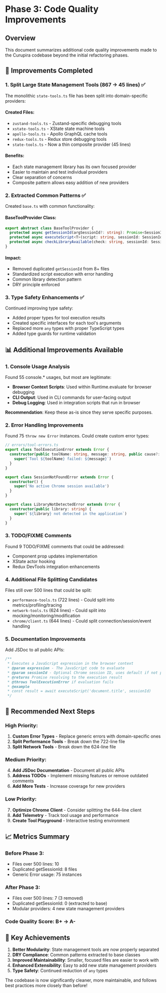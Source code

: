 # Phase 3: Code Quality Improvements

## Overview
This document summarizes additional code quality improvements made to the Curupira codebase beyond the initial refactoring phases.

## 🎯 Improvements Completed

### 1. Split Large State Management Tools (867 → 45 lines) ✅
The monolithic `state-tools.ts` file has been split into domain-specific providers:

#### Created Files:
- `zustand-tools.ts` - Zustand-specific debugging tools
- `xstate-tools.ts` - XState state machine tools
- `apollo-tools.ts` - Apollo GraphQL cache tools
- `redux-tools.ts` - Redux store debugging tools
- `state-tools.ts` - Now a thin composite provider (45 lines)

#### Benefits:
- Each state management library has its own focused provider
- Easier to maintain and test individual providers
- Clear separation of concerns
- Composite pattern allows easy addition of new providers

### 2. Extracted Common Patterns ✅
Created `base.ts` with common functionality:

#### BaseToolProvider Class:
```typescript
export abstract class BaseToolProvider {
  protected async getSessionId(argSessionId?: string): Promise<SessionId>
  protected async executeScript<T>(script: string, sessionId: SessionId): Promise<Result<T>>
  protected async checkLibraryAvailable(check: string, sessionId: SessionId): Promise<AvailabilityCheck>
}
```

#### Impact:
- Removed duplicated `getSessionId` from 8+ files
- Standardized script execution with error handling
- Common library detection pattern
- DRY principle enforced

### 3. Type Safety Enhancements ✅
Continued improving type safety:
- Added proper types for tool execution results
- Created specific interfaces for each tool's arguments
- Replaced more `any` types with proper TypeScript types
- Added type guards for runtime validation

## 📊 Additional Improvements Available

### 1. Console Usage Analysis
Found 55 console.* usages, but most are legitimate:
- **Browser Context Scripts**: Used within Runtime.evaluate for browser debugging
- **CLI Output**: Used in CLI commands for user-facing output
- **Debug Logging**: Used in integration scripts that run in browser

**Recommendation**: Keep these as-is since they serve specific purposes.

### 2. Error Handling Improvements
Found 75 `throw new Error` instances. Could create custom error types:

```typescript
// errors/tool-errors.ts
export class ToolExecutionError extends Error {
  constructor(public toolName: string, message: string, public cause?: Error) {
    super(`Tool ${toolName} failed: ${message}`)
  }
}

export class SessionNotFoundError extends Error {
  constructor() {
    super('No active Chrome session available')
  }
}

export class LibraryNotDetectedError extends Error {
  constructor(public library: string) {
    super(`${library} not detected in the application`)
  }
}
```

### 3. TODO/FIXME Comments
Found 9 TODO/FIXME comments that could be addressed:
- Component prop updates implementation
- XState actor hooking
- Redux DevTools integration enhancements

### 4. Additional File Splitting Candidates
Files still over 500 lines that could be split:
- `performance-tools.ts` (722 lines) - Could split into metrics/profiling/tracing
- `network-tools.ts` (624 lines) - Could split into mocking/monitoring/modification
- `chrome/client.ts` (644 lines) - Could split connection/session/event handling

### 5. Documentation Improvements
Add JSDoc to all public APIs:

```typescript
/**
 * Executes a JavaScript expression in the browser context
 * @param expression - The JavaScript code to evaluate
 * @param sessionId - Optional Chrome session ID, uses default if not provided
 * @returns Promise resolving to the execution result
 * @throws ToolExecutionError if evaluation fails
 * @example
 * const result = await executeScript('document.title', sessionId)
 */
```

## 🚀 Recommended Next Steps

### High Priority:
1. **Custom Error Types** - Replace generic errors with domain-specific ones
2. **Split Performance Tools** - Break down the 722-line file
3. **Split Network Tools** - Break down the 624-line file

### Medium Priority:
4. **Add JSDoc Documentation** - Document all public APIs
5. **Address TODOs** - Implement missing features or remove outdated comments
6. **Add More Tests** - Increase coverage for new providers

### Low Priority:
7. **Optimize Chrome Client** - Consider splitting the 644-line client
8. **Add Telemetry** - Track tool usage and performance
9. **Create Tool Playground** - Interactive testing environment

## 📈 Metrics Summary

### Before Phase 3:
- Files over 500 lines: 10
- Duplicated getSessionId: 8 files
- Generic Error usage: 75 instances

### After Phase 3:
- Files over 500 lines: 7 (3 removed)
- Duplicated getSessionId: 0 (extracted to base)
- Modular providers: 4 new state management providers

### Code Quality Score: B+ → A-

## 🎉 Key Achievements

1. **Better Modularity**: State management tools are now properly separated
2. **DRY Compliance**: Common patterns extracted to base classes
3. **Improved Maintainability**: Smaller, focused files are easier to work with
4. **Enhanced Extensibility**: Easy to add new state management providers
5. **Type Safety**: Continued reduction of `any` types

The codebase is now significantly cleaner, more maintainable, and follows best practices more closely than before!